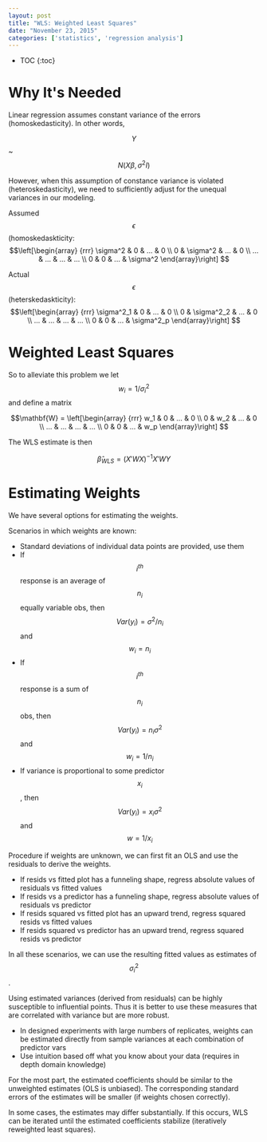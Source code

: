 ```yaml
---
layout: post
title: "WLS: Weighted Least Squares"
date: "November 23, 2015"
categories: ['statistics', 'regression analysis']
---
```


* TOC
{:toc}



# Why It's Needed
Linear regression assumes constant variance of the errors (homoskedasticity). In other words,

$$ Y $$ ~ $$N(X\beta, \sigma^2 I)$$

However, when this assumption of constance variance is violated (heteroskedasticity), we need to sufficiently adjust for the unequal variances in our modeling.

Assumed $$\epsilon$$ (homoskedaskticity:
$$\left[\begin{array}
{rrr}
\sigma^2 & 0 & ... & 0 \\
0 & \sigma^2 & ... & 0 \\
... & ... & ... & ... \\
0 & 0 & ... & \sigma^2
\end{array}\right]
$$

Actual $$\epsilon$$ (heterskedaskticity):
$$\left[\begin{array}
{rrr}
\sigma^2_1 & 0 & ... & 0 \\
0 & \sigma^2_2 & ... & 0 \\
... & ... & ... & ... \\
0 & 0 & ... & \sigma^2_p
\end{array}\right]
$$

# Weighted Least Squares
So to alleviate this problem we let $$w_i = 1 / \sigma^2_i$$ and define a matrix 

$$\mathbf{W} = \left[\begin{array}
{rrr}
w_1 & 0 & ... & 0 \\
0 & w_2 & ... & 0 \\
... & ... & ... & ... \\
0 & 0 & ... & w_p
\end{array}\right]
$$

The WLS estimate is then

$$ \hat{\beta}_{WLS} = (X'WX)^{-1} X' W Y $$

# Estimating Weights
We have several options for estimating the weights.

Scenarios in which weights are known:

* Standard deviations of individual data points are provided, use them
* If $$i^{th}$$ response is an average of $$n_i$$ equally variable obs, then $$Var(y_i) = \sigma^2 / n_i$$ and $$w_i = n_i$$
* If $$i^{th}$$ response is a sum of $$n_i$$ obs, then $$Var(y_i) = n_i \sigma^2$$ and $$w_i = 1/n_i$$
* If variance is proportional to some predictor $$x_i$$, then $$Var(y_i) = x_i \sigma^2$$ and $$ w = 1/x_i$$

Procedure if weights are unknown, we can first fit an OLS and use the residuals to derive the weights.

* If resids vs fitted plot has a funneling shape, regress absolute values of residuals vs fitted values
* If resids vs a predictor has a funneling shape, regress absolute values of residuals vs predictor
* If resids squared vs fitted plot has an upward trend, regress squared resids vs fitted values
* If resids squared vs predictor has an upward trend, regress squared resids vs predictor

In all these scenarios, we can use the resulting fitted values as estimates of $$\sigma^2_i$$. 

Using estimated variances (derived from residuals) can be highly susceptible to influential points. Thus it is better to use these measures that are correlated with variance but are more robust. 

* In designed experiments with large numbers of replicates, weights can be estimated directly from sample variances at each combination of predictor vars
* Use intuition based off what you know about your data (requires in depth domain knowledge)

For the most part, the estimated coefficients should be similar to the unweighted estimates (OLS is unbiased). The corresponding standard errors of the estimates will be smaller (if weights chosen correctly). 

In some cases, the estimates may differ substantially. If this occurs, WLS can be iterated until the estimated coefficients stabilize (iteratively reweighted least squares). 
